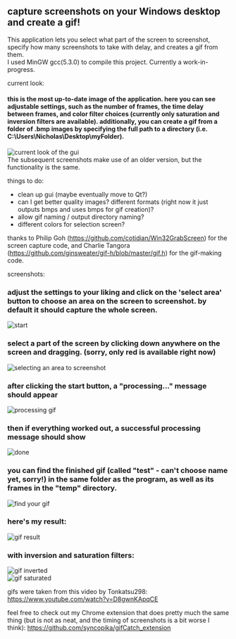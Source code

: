 ## capture screenshots on your Windows desktop and create a gif!    
    
This application lets you select what part of the screen to screenshot, specify how many screenshots to take with delay, and creates a gif from them.    
I used MinGW gcc(5.3.0) to compile this project. Currently a work-in-progress.     
    
current look:    
#### this is the most up-to-date image of the application. here you can see adjustable settings, such as the number of frames, the time delay between frames, and color filter choices (currently only saturation and inversion filters are available). additionally, you can create a gif from a folder of .bmp images by specifying the full path to a directory (i.e. C:\Users\Nicholas\Desktop\myFolder).
![current look of the gui](screenshots/current.png "current look - note the icon")    
The subsequent screenshots make use of an older version, but the functionality is the same.
    
things to do:    
- clean up gui (maybe eventually move to Qt?)        
- can I get better quality images? different formats (right now it just outputs bmps and uses bmps for gif creation)?    
- allow gif naming / output directory naming?    
- different colors for selection screen?     
    
thanks to Philip Goh (https://github.com/cotidian/Win32GrabScreen) for the screen capture code, and Charlie Tangora (https://github.com/ginsweater/gif-h/blob/master/gif.h) for the gif-making code.        
    
screenshots:    
### adjust the settings to your liking and click on the 'select area' button to choose an area on the screen to screenshot. by default it should capture the whole screen.      
![start](screenshots/start.png "the gui")    
     
### select a part of the screen by clicking down anywhere on the screen and dragging. (sorry, only red is available right now)    
![selecting an area to screenshot](screenshots/selection.png "selecting an area to screenshot")    
    
### after clicking the start button, a "processing..." message should appear    
![processing gif](screenshots/processing.png "processing the gif")    
    
### then if everything worked out, a successful processing message should show 
![done](screenshots/process_successful.png "finished processing")    
    
### you can find the finished gif (called "test" - can't choose name yet, sorry!) in the same folder as the program, as well as its frames in the "temp" directory.    
![find your gif](screenshots/done.png "find the gif and its frames")    
    
### here's my result:    
![gif result](screenshots/test.gif "f22! wow!'")    
    
### with inversion and saturation filters:    
![gif inverted](screenshots/test_inverted.gif)    
![gif saturated](screenshots/test_saturated.gif)    
    
gifs were taken from this video by Tonkatsu298: https://www.youtube.com/watch?v=D8gwnKApqCE    

    
feel free to check out my Chrome extension that does pretty much the same thing (but is not as neat, and the timing of screenshots is a bit worse I think): https://github.com/syncopika/gifCatch_extension    
